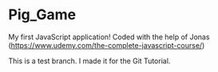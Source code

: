 # Pig_Game
My first JavaScript application! Coded with the help of Jonas (https://www.udemy.com/the-complete-javascript-course/)

This is a test branch. I made it for the Git Tutorial.
